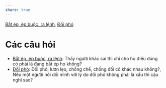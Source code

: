```yaml
---
share: true
---
```


[Bắt ép, ép buộc, ra lệnh](./B%E1%BA%AFt%20%C3%A9p,%20%C3%A9p%20bu%E1%BB%99c,%20ra%20l%E1%BB%87nh.md), [Đối phó](./%C4%90%E1%BB%91i%20ph%C3%B3.md)
# Các câu hỏi
- [Bắt ép, ép buộc, ra lệnh](./B%E1%BA%AFt%20%C3%A9p,%20%C3%A9p%20bu%E1%BB%99c,%20ra%20l%E1%BB%87nh.md): Thấy người khác sai thì chỉ cho họ điều đúng có phải là đang bắt ép họ không?
- [Đối phó](./%C4%90%E1%BB%91i%20ph%C3%B3.md): Đối phó, lươn lẹo, chống chế, chống đối có khác nhau không?, Nếu một người nói dối mình với lý do đối phó không phải là xấu thì cậu nghĩ sao?

